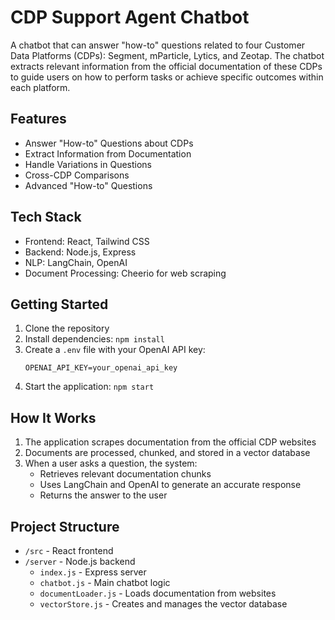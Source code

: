 # CDP Support Agent Chatbot

A chatbot that can answer "how-to" questions related to four Customer Data Platforms (CDPs): Segment, mParticle, Lytics, and Zeotap. The chatbot extracts relevant information from the official documentation of these CDPs to guide users on how to perform tasks or achieve specific outcomes within each platform.

## Features

- Answer "How-to" Questions about CDPs
- Extract Information from Documentation
- Handle Variations in Questions
- Cross-CDP Comparisons
- Advanced "How-to" Questions

## Tech Stack

- Frontend: React, Tailwind CSS
- Backend: Node.js, Express
- NLP: LangChain, OpenAI
- Document Processing: Cheerio for web scraping

## Getting Started

1. Clone the repository
2. Install dependencies: `npm install`
3. Create a `.env` file with your OpenAI API key:
   ```
   OPENAI_API_KEY=your_openai_api_key
   ```
4. Start the application: `npm start`

## How It Works

1. The application scrapes documentation from the official CDP websites
2. Documents are processed, chunked, and stored in a vector database
3. When a user asks a question, the system:
   - Retrieves relevant documentation chunks
   - Uses LangChain and OpenAI to generate an accurate response
   - Returns the answer to the user

## Project Structure

- `/src` - React frontend
- `/server` - Node.js backend
  - `index.js` - Express server
  - `chatbot.js` - Main chatbot logic
  - `documentLoader.js` - Loads documentation from websites
  - `vectorStore.js` - Creates and manages the vector database